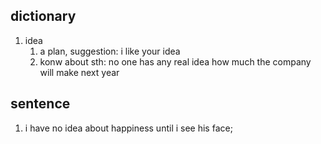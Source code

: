 
## dictionary

1. idea
   1. a plan, suggestion: i like your idea
   2. konw about sth: no one has any real idea how much the company will make next year

## sentence

1. i have no idea about happiness until i see his face;
